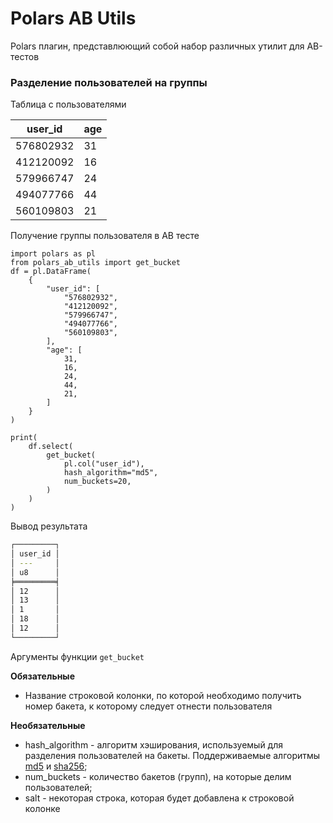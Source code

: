 # Polars AB Utils

Polars плагин, представлюющий собой набор различных утилит для AB-тестов

### Разделение пользователей на группы

Таблица с пользователями


| user_id   | age |
|-----------|-----|
| 576802932 | 31  |
| 412120092 | 16  |
| 579966747 | 24  |
| 494077766 | 44  |
| 560109803 | 21  |

Получение группы пользователя в AB тесте

```python3
import polars as pl
from polars_ab_utils import get_bucket
df = pl.DataFrame(
    {
        "user_id": [
            "576802932",
            "412120092",
            "579966747",
            "494077766",
            "560109803",
        ],
        "age": [
            31,
            16,
            24,
            44,
            21,
        ]
    }
)

print(
    df.select(
        get_bucket(
            pl.col("user_id"), 
            hash_algorithm="md5", 
            num_buckets=20,
        )
    )
)
```

Вывод результата

```bash
┌─────────┐
│ user_id │
│ ---     │
│ u8      │
╞═════════╡
│ 12      │
│ 13      │
│ 1       │
│ 18      │
│ 12      │
└─────────┘
```

Аргументы функции `get_bucket`

**Обязательные**

- Название строковой колонки, по которой необходимо получить номер бакета, к которому следует отнести пользователя

**Необязательные**

- hash_algorithm - алгоритм хэширования, используемый для разделения пользователей на бакеты. Поддерживаемые алгоритмы 
[md5](https://en.wikipedia.org/wiki/MD5) и [sha256](https://en.wikipedia.org/wiki/SHA-2);
- num_buckets - количество бакетов (групп), на которые делим пользователей;
- salt - некоторая строка, которая будет добавлена к строковой колонке